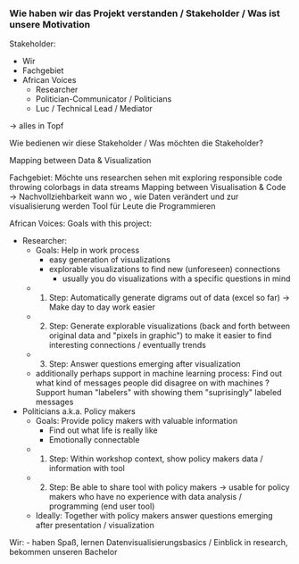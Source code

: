 ### Wie haben wir das Projekt verstanden / Stakeholder / Was ist unsere Motivation

Stakeholder: 
- Wir
- Fachgebiet
- African Voices
  - Researcher
  - Politician-Communicator / Politicians
  - Luc / Technical Lead / Mediator
  
-> alles in Topf


Wie bedienen wir diese Stakeholder / Was möchten die Stakeholder?

Mapping between Data & Visualization
    
Fachgebiet: Möchte uns researchen sehen mit exploring responsible code throwing colorbags in data streams 
Mapping between Visualisation & Code -> Nachvollziehbarkeit wann wo , wie Daten verändert und zur visualisierung werden
Tool für Leute die Programmieren

African Voices: 
Goals with this project: 
- Researcher:
  - Goals: Help in work process 
      - easy generation of visualizations
      - explorable visualizations to find new (unforeseen) connections 
          - usually you do visualizations with a specific questions in mind 
  - 1. Step: Automatically generate digrams out of data (excel so far) -> Make day to day work easier
  - 2. Step: Generate explorable visualizations (back and forth between original data and "pixels in graphic") to make it easier to find interesting connections / eventually trends 
  - 3. Step: Answer questions emerging after visualization 
  - additionally perhaps support in machine learning process: Find out what kind of messages people did disagree on with machines ? Support human "labelers" with showing them "suprisingly" labeled messages  
- Politicians a.k.a. Policy makers
  - Goals: Provide policy makers with valuable information
    - Find out what life is really like
    - Emotionally connectable
  - 1. Step: Within workshop context, show policy makers data / information with tool
  - 2. Step: Be able to share tool with policy makers -> usable for policy makers who have no experience with data analysis / programming (end user tool)
  - Ideally:  Together with policy makers answer questions emerging after presentation / visualization




Wir:  - haben Spaß, lernen Datenvisualisierungsbasics / Einblick in research, bekommen unseren Bachelor